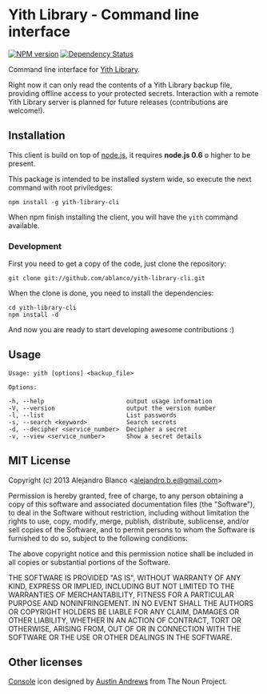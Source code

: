 # Yith Library - Command line interface

[![NPM version](https://badge.fury.io/js/yith-library-cli.png)](http://badge.fury.io/js/yith-library-cli)
[![Dependency Status](https://david-dm.org/ablanco/yith-library-cli.png)](https://david-dm.org/ablanco/yith-library-cli)

Command line interface for [Yith Library](http://yithlibrary.com).

Right now it can only read the contents of a Yith Library backup file,
providing offline access to your protected secrets. Interaction with a remote
Yith Library server is planned for future releases (contributions are
welcome!).

## Installation

This client is build on top of [node.js](http://nodejs.org), it requires
**node.js 0.6** o higher to be present.

This package is intended to be installed system wide, so execute the next
command with root priviledges:

    npm install -g yith-library-cli

When npm finish installing the client, you will have the `yith` command
available.

### Development

First you need to get a copy of the code, just clone the repository:

    git clone git://github.com/ablanco/yith-library-cli.git

When the clone is done, you need to install the dependencies:

    cd yith-library-cli
    npm install -d

And now you are ready to start developing awesome contributions :)

## Usage

    Usage: yith [options] <backup_file>

    Options:

    -h, --help                       output usage information
    -V, --version                    output the version number
    -l, --list                       List passwords
    -s, --search <keyword>           Search secrets
    -d, --decipher <service_number>  Decipher a secret
    -v, --view <service_number>      Show a secret details

## MIT License

Copyright (c) 2013 Alejandro Blanco &lt;alejandro.b.e@gmail.com&gt;

Permission is hereby granted, free of charge, to any person obtaining a copy of
this software and associated documentation files (the "Software"), to deal in
the Software without restriction, including without limitation the rights to
use, copy, modify, merge, publish, distribute, sublicense, and/or sell copies of
the Software, and to permit persons to whom the Software is furnished to do so,
subject to the following conditions:

The above copyright notice and this permission notice shall be included in all
copies or substantial portions of the Software.

THE SOFTWARE IS PROVIDED "AS IS", WITHOUT WARRANTY OF ANY KIND, EXPRESS OR
IMPLIED, INCLUDING BUT NOT LIMITED TO THE WARRANTIES OF MERCHANTABILITY, FITNESS
FOR A PARTICULAR PURPOSE AND NONINFRINGEMENT. IN NO EVENT SHALL THE AUTHORS OR
COPYRIGHT HOLDERS BE LIABLE FOR ANY CLAIM, DAMAGES OR OTHER LIABILITY, WHETHER
IN AN ACTION OF CONTRACT, TORT OR OTHERWISE, ARISING FROM, OUT OF OR IN
CONNECTION WITH THE SOFTWARE OR THE USE OR OTHER DEALINGS IN THE SOFTWARE.

## Other licenses

[Console](http://thenounproject.com/noun/console/#icon-No8571) icon designed by
[Austin Andrews](http://thenounproject.com/Templarian) from The Noun Project.
